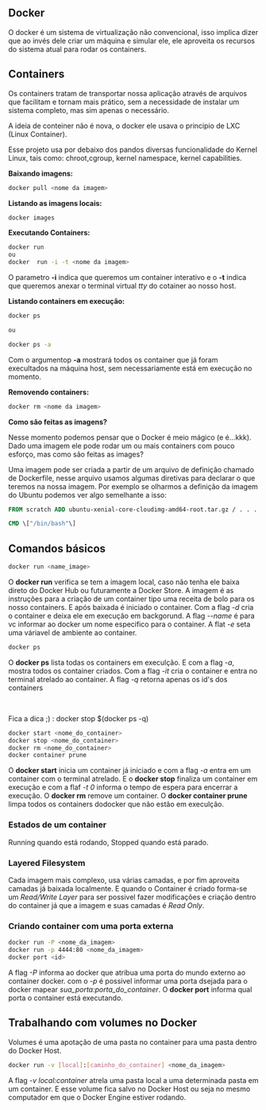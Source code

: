## Docker

O docker é um sistema de virtualização não convencional, isso implica dizer que ao invés dele criar um máquina e simular ele, ele aproveita os recursos do sistema atual para rodar os containers.

## Containers

Os containers tratam de transportar nossa aplicação através de arquivos que facilitam e tornam mais prático, sem a necessidade de instalar um sistema completo, mas sim apenas o necessário.


A ideia de conteiner não é nova, o docker ele usava o principio de LXC (Linux Container).

Esse projeto usa por debaixo dos pandos diversas funcionalidade do Kernel Linux, tais como: chroot,cgroup, kernel namespace, kernel capabilities.

**Baixando imagens:**

```bash
docker pull <nome da imagem>
```

**Listando as imagens locais:**
```bash
docker images
```

**Executando Containers:**
```bash
docker run
ou
docker  run -i -t <nome da imagem>
```
O parametro **-i** indica que queremos um container interativo e o **-t** indica que queremos anexar o terminal virtual _tty_ do cotainer ao nosso host.

**Listando containers em execução:**
```bash
docker ps

ou

docker ps -a
```

Com o argumentop **-a** mostrará todos os container que já foram execultados na máquina host, sem necessariamente está em execução no momento.

**Removendo containers:**
```bash
docker rm <nome da imagem>
```

**Como são feitas as imagens?**

Nesse momento podemos pensar que o Docker é meio mágico (e é...kkk). Dado uma imagem ele pode rodar um ou mais containers com pouco esforço, mas como são feitas as images?

Uma imagem pode ser criada a partir de um arquivo de definição chamado de Dockerfile, nesse arquivo usamos algumas diretivas para declarar o que teremos na nossa imagem. Por exemplo se olharmos a definição da imagem do Ubuntu podemos ver algo semelhante a isso:

```dockerfile
FROM scratch ADD ubuntu-xenial-core-cloudimg-amd64-root.tar.gz / . . . RUN mkdir -p /run/systemd && echo 'docker' > /run/systemd/container

CMD \["/bin/bash"\]
```

## Comandos básicos

```bash
docker run <name_image>
```

O **docker run** verifica se tem a imagem local, caso não tenha ele baixa direto do Docker Hub ou futuramente a Docker Store. A imagem é as instruções para a criação de um container tipo uma receita de bolo para os nosso containers. E após baixada é iniciado o container. Com a flag *-d* cria o container e deixa ele em execução em backgorund. A flag *--name <nome>* é para vc informar ao docker um nome especifico para o container. A flat *-e* seta uma váriavel de ambiente ao container.

```bash
docker ps
```

O **docker ps** lista todas os containers em execulção. E com a flag *-a*, mostra todos os container criados. Com a flag *-it* cria o container e entra no terminal atrelado ao container. A flag *-q* retorna apenas os id's dos containers

<br/>

Fica a dica ;) : docker stop $(docker ps -q)

```bash
docker start <nome_do_container>
docker stop <nome_do_container>
docker rm <nome_do_container>
docker container prune
```

O **docker start** inicia um container já iniciado e com a flag *-a* entra em um container com o terminal atrelado. E o **docker stop** finaliza um container em execução e com a flaf *-t 0* informa o tempo de espera para encerrar a execução. O **docker rm** remove um container. O **docker container prune** limpa todos os containers dodocker que não estão em execulção.

### Estados de um container

Running quando está rodando, Stopped quando está parado.

### Layered Filesystem

Cada imagem mais complexo, usa várias camadas, e por fim aproveita camadas já baixada localmente. E quando o Container é criado forma-se um *Read/Write Layer* para ser possivel fazer modificações e criação dentro do container já que a imagem e suas camadas é *Read Only*.

### Criando container com uma porta externa

```bash
docker run -P <nome_da_imagem>
docker run -p 4444:80 <nome_da_imagem>
docker port <id>
```

A flag *-P* informa ao docker que atribua uma porta do mundo externo ao container docker. com o *-p* é possivel informar uma porta dsejada para o docker mapear *sua_porta:porta_do_container*. O **docker port** informa qual porta o container está executando.


## Trabalhando com volumes no Docker

Volumes é uma apotação de uma pasta no container para uma pasta dentro do Docker Host.

```bash
docker run -v [local]:[caminho_do_container] <nome_da_imagem>
```

A flag *-v local:container* atrela  uma pasta local a uma determinada pasta em um container. E esse volume fica salvo no Docker Host ou seja no mesmo computador em que o Docker Engine estiver rodando.